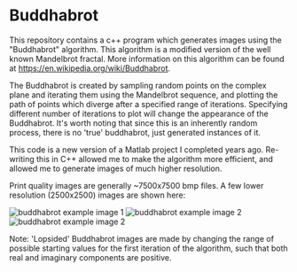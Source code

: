 # Buddhabrot
This repository contains a c++ program which generates images using the "Buddhabrot" algorithm. This algorithm is a modified version of the well known Mandelbrot fractal. More information on this algorithm can be found at https://en.wikipedia.org/wiki/Buddhabrot.

The Buddhabrot is created by sampling random points on the complex plane and iterating them using the Mandelbrot sequence, and plotting the path of points which diverge after a specified range of iterations. Specifying different number of iterations to plot will change the appearance of the Buddhabrot. It's worth noting that since this is an inherently random process, there is no 'true' buddhabrot, just generated instances of it. 

This code is a new version of a Matlab project I completed years ago. Re-writing this in C++ allowed me to make the algorithm more efficient, and allowed me to generate images of much higher resolution.

Print quality images are generally ~7500x7500 bmp files. A few lower resolution (2500x2500) images are shown here:

![buddhabrot example image 1](https://drive.google.com/uc?id=1GZLf3f8yhi0Rbg2gmroRac-YHl6Y6JIz)
![buddhabrot example image 2](https://drive.google.com/uc?id=1MPGPFIHTT1p2shx1ah1gV5pk_tfKaN8F)
![buddhabrot example image 2](https://drive.google.com/uc?id=1Rg3zEAskgumz0M7coD6GvwIkpRz_O85D)

Note:
'Lopsided' Buddhabrot images are made by changing the range of possible starting values for the first iteration of the algorithm, such that both real and imaginary components are positive.
